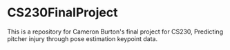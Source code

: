 # CS230FinalProject
This is a repository for Cameron Burton's final project for CS230, Predicting pitcher injury through pose estimation keypoint data.

